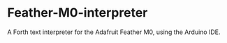 # Feather-M0-interpreter
A Forth text interpreter for the Adafruit Feather M0, using the Arduino IDE.
